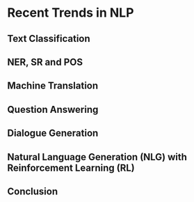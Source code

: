 # Recent Trends in NLP

## Text Classification

## NER, SR and POS

## Machine Translation

## Question Answering

## Dialogue Generation

## Natural Language Generation (NLG) with Reinforcement Learning (RL)

## Conclusion